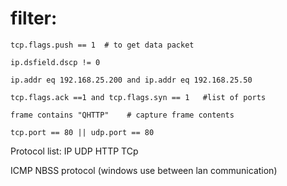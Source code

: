 # filter:
```
tcp.flags.push == 1  # to get data packet

ip.dsfield.dscp != 0 

ip.addr eq 192.168.25.200 and ip.addr eq 192.168.25.50

tcp.flags.ack ==1 and tcp.flags.syn == 1   #list of ports

frame contains "QHTTP"    # capture frame contents

tcp.port == 80 || udp.port == 80

```

Protocol list:
IP
UDP
HTTP
TCp

ICMP
NBSS protocol (windows use between lan communication)
